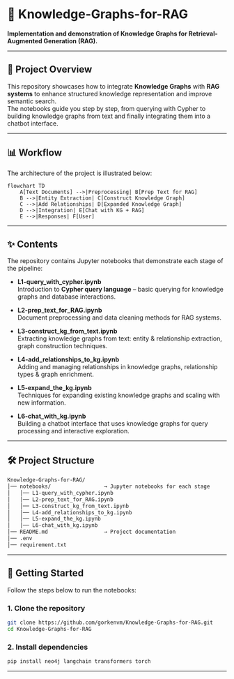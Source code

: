 # 📘 Knowledge-Graphs-for-RAG

**Implementation and demonstration of Knowledge Graphs for Retrieval-Augmented Generation (RAG).**

---

## 📌 Project Overview

This repository showcases how to integrate **Knowledge Graphs** with **RAG systems** to enhance structured knowledge representation and improve semantic search.  
The notebooks guide you step by step, from querying with Cypher to building knowledge graphs from text and finally integrating them into a chatbot interface.

---

## 📊 Workflow

The architecture of the project is illustrated below:

```mermaid
flowchart TD
    A[Text Documents] -->|Preprocessing| B[Prep Text for RAG]
    B -->|Entity Extraction| C[Construct Knowledge Graph]
    C -->|Add Relationships| D[Expanded Knowledge Graph]
    D -->|Integration| E[Chat with KG + RAG]
    E -->|Responses| F[User]
```

---
## ✨ Contents

The repository contains Jupyter notebooks that demonstrate each stage of the pipeline:

- **L1-query_with_cypher.ipynb**  
  Introduction to **Cypher query language** – basic querying for knowledge graphs and database interactions.

- **L2-prep_text_for_RAG.ipynb**  
  Document preprocessing and data cleaning methods for RAG systems.

- **L3-construct_kg_from_text.ipynb**  
  Extracting knowledge graphs from text: entity & relationship extraction, graph construction techniques.

- **L4-add_relationships_to_kg.ipynb**  
  Adding and managing relationships in knowledge graphs, relationship types & graph enrichment.

- **L5-expand_the_kg.ipynb**  
  Techniques for expanding existing knowledge graphs and scaling with new information.

- **L6-chat_with_kg.ipynb**  
  Building a chatbot interface that uses knowledge graphs for query processing and interactive exploration.

---

## 🛠️ Project Structure

```bash
Knowledge-Graphs-for-RAG/
│── notebooks/                 → Jupyter notebooks for each stage
│   │── L1-query_with_cypher.ipynb
│   │── L2-prep_text_for_RAG.ipynb
│   │── L3-construct_kg_from_text.ipynb
│   │── L4-add_relationships_to_kg.ipynb
│   │── L5-expand_the_kg.ipynb
│   │── L6-chat_with_kg.ipynb
│── README.md                  → Project documentation
│── .env
│── requirement.txt

```

---
## 🚀 Getting Started

Follow the steps below to run the notebooks:

### 1. Clone the repository
```bash
git clone https://github.com/gorkenvm/Knowledge-Graphs-for-RAG.git
cd Knowledge-Graphs-for-RAG
```

### 2. Install dependencies
```bash
pip install neo4j langchain transformers torch
```

---
